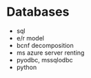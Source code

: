 # Databases
* sql
* e/r model
* bcnf decomposition
* ms azure server renting
* pyodbc, mssqlodbc
* python
